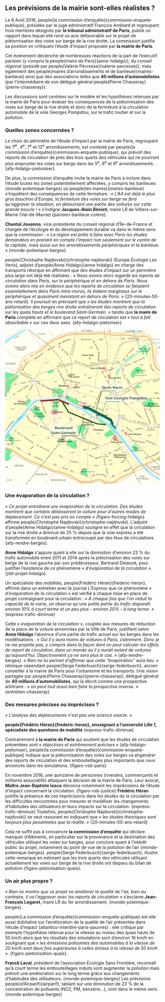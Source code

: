 ## Les prévisions de la mairie sont-elles réalistes ?

Le 8 Août 2016, people{la commission d’enquête}{commission-enquete-publique}, présidée par le juge administratif François Amblard et regroupant trois membres désignés par **le tribunal administratif de Paris**, publie un rapport dans lequel elle rend un avis défavorable sur le projet de piétonnisation des voies sur berge de la rive droite. La commission justifie sa position en critiquant l’étude d’impact proposée par **la mairie de Paris**.

Cet évènement déclenche de nombreuses réactions de la part de l’exécutif parisien (y compris la people{maire de Paris}{anne-hidalgo}), du conseil régional (présidé par people{Valérie Pécresse}{valerie-pecresse}), mais également des people{maires d’arrondissements et de banlieue}{maires-banlieue} ainsi que des associations telles que **40 millions d’automobilistes** (par l'intermédiaire de son délégué général people{Pierre Chasseray}{pierre-chasseray}).

Les discussions sont centrées sur le modèle et les hypothèses retenues par la mairie de Paris pour évaluer les conséquences de la piétonnisation des voies sur berge de la rive droite et donc de la fermeture à la circulation automobile de la voie Georges Pompidou, sur le trafic routier et sur la pollution.

### Quelles zones concernées ?

Le choix du périmètre de l’étude d’impact par la mairie de Paris, regroupant les 1<sup>er</sup>, 4<sup>e</sup>, 7<sup>e</sup> et 12<sup>e</sup> arrondissements, est contesté par people{la commission d’enquête}{commission-enquete-publique}, qui prévoit des reports de circulation de près des trois quarts des véhicules qui ne pourront plus emprunter les voies sur berge dans les 5<sup>e</sup>, 6<sup>e</sup> et 8<sup>e</sup> arrondissements. {afp-hidalgo-pietoniser}.

De plus, la commission d’enquête invite la mairie de Paris à inclure dans l’étude toutes les zones potentiellement affectées, y compris les banlieues {monde-polemique-berges} où people{les maires}{maires-banlieue} s’inquiètent des conséquences de cette fermeture : _« L’A4 est déjà le plus gros bouchon d’Europe, la fermeture des voies sur berge ne fera qu’aggraver la situation, en détournant une partie des voitures sur cette grande boucle ! »_ s’indigne **Jacques-Alain Bénisti**, maire LR de Villiers-sur-Marne (Val-de-Marne) {parisien-banlieue-colere}.

**Chantal Jouanno**, vice-présidente du conseil régional d’Île-de-France et chargée de l’écologie et du développement durable va dans le même sens que la commission : _« La région est prête à faire avec Paris les études demandées en prenant en compte l'impact non seulement sur le centre de la capitale, mais aussi sur les arrondissements périphériques et la banlieue. »_ {monde-polemique-berges}.

people{Christophe Najdovski}{christophe-najdovski} (Europe Écologie Les Verts), adjoint d’people{Anne Hidalgo}{anne-hidalgo} en charge des transports rétorque en affirmant que des études d’impact sur un périmètre plus large ont déjà été réalisées : _« Nous avions alors regardé les reports de circulation dans Paris, sur le périphérique et en dehors de Paris. Nous avions alors mis en évidence que les reports de circulation se faisaient essentiellement dans Paris intra-muros, ils étaient marginaux sur le périphérique et quasiment inexistant en dehors de Paris. »_ {20-minutes-50-ans-retard}. Il poursuit en précisant que _« les études montrent que la piétonisation des berges rive droite entraîneront des reports de circulation sur les quais hauts et le boulevard Saint-Germain. »_ tandis que **la maire de Paris** complète en affirmant que ce report de circulation est _« tout à fait absorbable »_ sur ces deux axes. {afp-hidalgo-pietoniser}

![Plan de Paris (schéma réalisé par le groupe) float-right col-5](1-fermeture-rive-droite.png)

### Une évaporation de la circulation ?

_« Ce projet entraînera une évaporation de la circulation. Des études montrent que certains délaisseront la voiture pour d'autres modes de déplacement. Ce n'est pas pris en compte.»_ {figaro-forcing-hidalgo} affirme people{Christophe Najdovski}{christophe-najdovski}. L’adjoint d’people{Anne Hidalgo}{anne-hidalgo} souligne en effet que la circulation sur la rive droite a diminué de 25 % depuis que la voie express a été transformée en boulevard urbain entrecoupé par des feux de circulations. {afp-rendre-berges}.

**Anne Hidalgo** s'appuie quant à elle sur la diminution d'environ 23 % du trafic automobile entre 2011 et 2014 après la piétonisation des voies sur berge de la rive gauche par son prédécesseur, Bertrand Delanoë, pour justifier l’existence de ce phénomène _« d’évaporation de la circulation »_. {jdd-projet-hidalgo}.

Un spécialiste des mobilités, people{Frédéric Héran}{frederic-heran}, affirme dans un entretien avec le journal *L'Express* que ce phénomène _« d’évaporation de la circulation »_ est vérifié à chaque mise en place de projet contraignant pour la circulation : _« À chaque fois que l'on réduit la capacité de la voirie, on observe qu'une petite partie du trafic disparaît: environ 10% à court terme et un peu plus - environ 20% - à long terme. »_ {express-trafic-diminue}

Cette _« évaporation de la circulation »_, couplée aux mesures de réduction de la place de la voiture annoncées par la Ville de Paris, justifient selon **Anne Hidalgo** l’absence d’une partie du trafic actuel sur les berges dans les modélisations : _« Oui il y aura moins de voitures à Paris, clairement. Donc je ne me projette pas, y compris dans la façon dont on peut calculer les effets de report de circulation, dans un monde où il y aurait autant de voitures qu'aujourd'hui. Objectivement ça ne sera plus le cas. »_ {afp-rendre-berges}. _« Rien ne lui permet d'affirmer que cette “évaporation” aura lieu. »_ rétorque cependant people{Serge Federbusch}{serge-federbusch}, ancien conseiller à la mairie de Paris pour l'urbanisme et les transports. Une vision partagée par people{Pierre Chasseray}{pierre-chasseray}, délégué général de **40 millions d’automobilistes**, qui la décrit comme une prospective arbitraire : _« on peut tout aussi bien faire la prospective inverse. »_ {entretien-chasseray}

### Des mesures précises ou imprécises ?

_« L'analyse des déplacements n'est pas une science exacte. »_

**people{Frédéric Héran}{frederic-heran}, enseignant à l’université Lille 1, spécialiste des questions de mobilité** {express-trafic-diminue}

Contrairement à **la mairie de Paris** qui soutient que les études de circulation présentées sont _« objectives et extrêmement précises »_ {afp-hidalgo-pietoniser}, people{la commission d’enquête}{commission-enquete-publique} indique que la piétonnisation des voies sur berges va engendrer des reports de circulation et des embouteillages plus importants que ceux annoncés dans les simulations. {figaro-vsb-paris}

En novembre 2016, une quinzaine de personnes (riverains, commerçants et militants associatifs) attaquent la décision de la mairie de Paris. Leur avocat, **Maître Jean-Baptiste Iosca** dénonce notamment les imprécisions de l’étude d’impact concernant la circulation. {figaro-vsb-justice} **Frédéric Héran** justifie la présence de ces imprécisions dans les études de la circulation par les difficultés rencontrées pour mesurer et modéliser les changements d’habitudes des utilisateurs et leurs impacts sur la circulation. {express-trafic-diminue} Toutefois, people{Christophe Najdovski}{christophe-najdovski} se veut rassurant en indiquant que _« les études théoriques sont toujours plus pessimistes que la réalité. »_ {20-minutes-50-ans-retard}

Cela ne suffit pas à convaincre **la commission d’enquête** qui déclare manquer d’éléments, en particulier sur la provenance et la destination des véhicules utilisant les voies sur berges, pour conclure quant à l’intérêt public du projet, notamment du point de vue de la pollution de l’air {monde-polemique-berges}. people{Serge Federbusch}{serge-federbusch}, illustre cette remarque en estimant que les trois quarts des véhicules utilisant actuellement les voies sur berge de la rive droite ont disparu du bilan de pollution {figaro-pietonisation-quais}.

### Un air plus propre ?
_« Rien ne montre que ce projet va améliorer la qualité de l'air, bien au contraire, il va l'aggraver avec les reports de circulation »_ s’exclame **Jean-François Legaret**, maire LR du 1er arrondissement. {monde-polemique-berges}.

people{La commission d’enquête}{commission-enquete-publique} est elle aussi dubitative sur l’amélioration de la qualité de l’air présentée dans l’étude d’impact {atlantico-interdire-paris-pauvres} : elle critique par exemple l’hypothèse retenue pour la vitesse au niveau des quais hauts de 50 km/h alors que les résultats des simulations sont d’environ 16 km/h en soulignant que _« les émissions polluantes des automobiles à la vitesse de 20 km/h sont deux fois supérieures à celles émises à la vitesse de 50 km/h »_. {figaro-pietonisation-quais}.

**Franck Laval**, président de l’association Écologie Sans Frontière, reconnaît qu’à court terme les embouteillages induits vont augmenter la pollution mais prévoit une amélioration sur le long terme grâce aux changements d’habitudes des utilisateurs. {monde-polemique-berges} Les prévisions people{d’Airparif}{airparif}, tablant sur une diminution de 23 % de la concentration de polluants (NO2, PM, benzène…), vont dans le même sens. {monde-polemique-berges}
